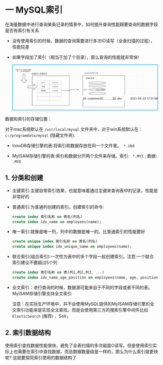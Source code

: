 # 一 MySQL索引

在海量数据中进行查询某条记录的情景中，如何提升查询性能跟要查询的数据字段是否有索引有关系

- 没有使用索引的时候，数据的查询需要进行多次IO读写（全表扫描的过程），性能较差 

- 如果字段加了索引（相当于加了个目录），那么查询的性能就非常快!

  <img src="vx_images/image-20211110135545416.png" alt="image-20211110135545416" style="zoom: 67%;" />



数据和索引的存储位置：

对于mac系统默认在 `/usr/local/mysql` 文件夹中，对于win系统默认在：`c:/programdata/mysql` (隐藏文件夹). 

- lnnoDB存储引擎的表∶将索引和数据存放在同一个文件里。` *.ibd` 

- MyISAM存储引擎的表:索引和数据分开两个文件来存储。索引: ` *.MYI` ;  数据: `.MYD`  

  

## 1. 分类和创建

- 主键索引:主键自带索引效果，也就意味着通过主键来查询表中的记录，性能是非常好的

- 普通索引:为普通列创建的索引。创建索引的命令∶

  ```sql
  create index 索引名称 on 表名(列名) 
  create index idx_name on employees(name);
  ```

- 唯一索引∶就像是唯一列，列中的数据是唯一的。比普通索引的性能要好

  ```sql
  create unique index 索引名称 on 表名(列名)
  create unique index idx_unique_name on employees(name);
  ```

- 联合索引(组合索引)∶一次性为表中的多个字段一起创建索引。注意:一个联合索引建议不要超过5个列

  ```sql
  create index 索引名称 on 表(列1,列2,列3, ...)
  create index idx_name_age_position on employees(name, age, position);
  ```

- 全文索引：进行查询的时候，数据源可能来自于不同的字段或者不同的表。MyISAM存储引擎支持全文索引

  注意：在实际生产环境中，并不会使用MySQL提供的MyISAM存储引擎的全文索引功能来是实现全文查找。而是会使用第三方的搜索引擎中间件比如 `ElasticSearch`  (推荐) 、Solr。



## 2. 索引数据结构

使用索引查找数据性能很快，避免了全表扫描的多次磁盘O读写。但是使用索引实际上也需要在索引中查找数据，而且数据数量级是一样的，那么为什么索引就更快呢? 这就要探究索引使用的数据结构了







